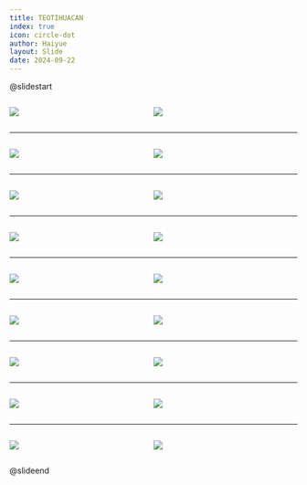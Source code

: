 ```yaml
---
title: TEOTIHUACAN
index: true
icon: circle-dot
author: Haiyue
layout: Slide
date: 2024-09-22
---
```

 
@slidestart

<div style="display:flex">
<div style="flex:1">

![](https://raw.githubusercontent.com/yclord/reading/refs/heads/master/english/Level-L/TEOTIHUACAN/001.webp)
</div>
<div style="flex:1">

![](https://raw.githubusercontent.com/yclord/reading/refs/heads/master/english/Level-L/TEOTIHUACAN/002.webp)
</div>
</div>

---

<div style="display:flex">
<div style="flex:1">

![](https://raw.githubusercontent.com/yclord/reading/refs/heads/master/english/Level-L/TEOTIHUACAN/003.webp)
</div>
<div style="flex:1">

![](https://raw.githubusercontent.com/yclord/reading/refs/heads/master/english/Level-L/TEOTIHUACAN/004.webp)
</div>
</div>

---

<div style="display:flex">
<div style="flex:1">

![](https://raw.githubusercontent.com/yclord/reading/refs/heads/master/english/Level-L/TEOTIHUACAN/005.webp)
</div>
<div style="flex:1">

![](https://raw.githubusercontent.com/yclord/reading/refs/heads/master/english/Level-L/TEOTIHUACAN/006.webp)
</div>
</div>

---

<div style="display:flex">
<div style="flex:1">

![](https://raw.githubusercontent.com/yclord/reading/refs/heads/master/english/Level-L/TEOTIHUACAN/007.webp)
</div>
<div style="flex:1">

![](https://raw.githubusercontent.com/yclord/reading/refs/heads/master/english/Level-L/TEOTIHUACAN/008.webp)
</div>
</div>

---

<div style="display:flex">
<div style="flex:1">

![](https://raw.githubusercontent.com/yclord/reading/refs/heads/master/english/Level-L/TEOTIHUACAN/009.webp)
</div>
<div style="flex:1">

![](https://raw.githubusercontent.com/yclord/reading/refs/heads/master/english/Level-L/TEOTIHUACAN/010.webp)
</div>
</div>

---

<div style="display:flex">
<div style="flex:1">

![](https://raw.githubusercontent.com/yclord/reading/refs/heads/master/english/Level-L/TEOTIHUACAN/011.webp)
</div>
<div style="flex:1">

![](https://raw.githubusercontent.com/yclord/reading/refs/heads/master/english/Level-L/TEOTIHUACAN/012.webp)
</div>
</div>

---

<div style="display:flex">
<div style="flex:1">

![](https://raw.githubusercontent.com/yclord/reading/refs/heads/master/english/Level-L/TEOTIHUACAN/013.webp)
</div>
<div style="flex:1">

![](https://raw.githubusercontent.com/yclord/reading/refs/heads/master/english/Level-L/TEOTIHUACAN/014.webp)
</div>
</div>

---

<div style="display:flex">
<div style="flex:1">

![](https://raw.githubusercontent.com/yclord/reading/refs/heads/master/english/Level-L/TEOTIHUACAN/015.webp)
</div>
<div style="flex:1">

![](https://raw.githubusercontent.com/yclord/reading/refs/heads/master/english/Level-L/TEOTIHUACAN/016.webp)
</div>
</div>

---

<div style="display:flex">
<div style="flex:1">

![](https://raw.githubusercontent.com/yclord/reading/refs/heads/master/english/Level-L/TEOTIHUACAN/017.webp)
</div>
<div style="flex:1">

![](https://raw.githubusercontent.com/yclord/reading/refs/heads/master/english/Level-L/TEOTIHUACAN/018.webp)
</div>
</div>

@slideend